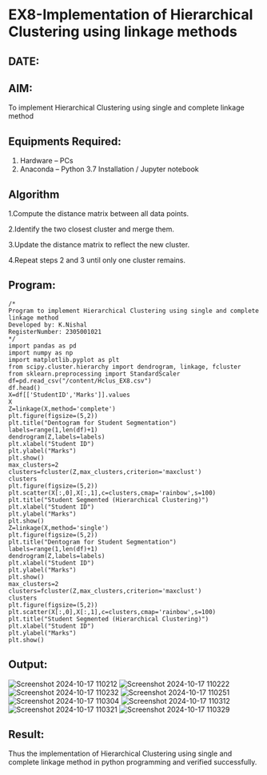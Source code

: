 # EX8-Implementation of Hierarchical Clustering using linkage methods
## DATE:
## AIM:
To implement Hierarchical Clustering using single and complete linkage method

## Equipments Required:
1. Hardware – PCs
2. Anaconda – Python 3.7 Installation / Jupyter notebook

## Algorithm
1.Compute the distance matrix between all data points.

2.Identify the two closest cluster and merge them.

3.Update the distance matrix to reflect the new cluster.

4.Repeat steps 2 and 3 until only one cluster remains.

## Program:
```
/*
Program to implement Hierarchical Clustering using single and complete linkage method
Developed by: K.Nishal
RegisterNumber: 2305001021 
*/
import pandas as pd
import numpy as np
import matplotlib.pyplot as plt 
from scipy.cluster.hierarchy import dendrogram, linkage, fcluster 
from sklearn.preprocessing import StandardScaler
df=pd.read_csv("/content/Hclus_EX8.csv")
df.head()
X=df[['StudentID','Marks']].values
X
Z=linkage(X,method='complete')
plt.figure(figsize=(5,2))
plt.title("Dentogram for Student Segmentation")
labels=range(1,len(df)+1)
dendrogram(Z,labels=labels)
plt.xlabel("Student ID")
plt.ylabel("Marks")
plt.show()
max_clusters=2
clusters=fcluster(Z,max_clusters,criterion='maxclust')
clusters
plt.figure(figsize=(5,2))
plt.scatter(X[:,0],X[:,1],c=clusters,cmap='rainbow',s=100)
plt.title("Student Segmented (Hierarchical Clustering)")
plt.xlabel("Student ID")
plt.ylabel("Marks")
plt.show()
Z=linkage(X,method='single')
plt.figure(figsize=(5,2))
plt.title("Dentogram for Student Segmentation")
labels=range(1,len(df)+1)
dendrogram(Z,labels=labels)
plt.xlabel("Student ID")
plt.ylabel("Marks")
plt.show()
max_clusters=2
clusters=fcluster(Z,max_clusters,criterion='maxclust')
clusters
plt.figure(figsize=(5,2))
plt.scatter(X[:,0],X[:,1],c=clusters,cmap='rainbow',s=100)
plt.title("Student Segmented (Hierarchical Clustering)")
plt.xlabel("Student ID")
plt.ylabel("Marks")
plt.show() 
```

## Output:
![Screenshot 2024-10-17 110212](https://github.com/user-attachments/assets/09eaeb0b-63a9-488e-a078-5c6be8d524c7)
![Screenshot 2024-10-17 110222](https://github.com/user-attachments/assets/cdb25b7f-b36d-496e-b8ff-1c568116bc7e)
![Screenshot 2024-10-17 110232](https://github.com/user-attachments/assets/672591bf-9393-400f-a37b-e6b448eb4d1f)
![Screenshot 2024-10-17 110251](https://github.com/user-attachments/assets/1865002d-148b-48ba-adf9-db74b0a4a1f2)
![Screenshot 2024-10-17 110304](https://github.com/user-attachments/assets/dac4e0a2-2944-42ef-89f9-62d81ae11273)
![Screenshot 2024-10-17 110312](https://github.com/user-attachments/assets/ea314984-4ce3-4f47-a052-fe8468aa62f8)
![Screenshot 2024-10-17 110321](https://github.com/user-attachments/assets/79df47d5-db7c-48db-ad58-0b2b834584b1)
![Screenshot 2024-10-17 110329](https://github.com/user-attachments/assets/a3e86c4d-103d-481f-9056-940b5c50d645)




## Result:
Thus the implementation of Hierarchical Clustering using single and complete linkage method in python programming and verified successfully.
